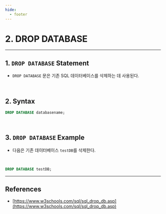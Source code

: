 ```yaml
---
hide:
  - footer
---
```


# 2. DROP DATABASE

---

## 1. `DROP DATABASE` Statement

- `DROP DATABASE` 문은 기존 SQL 데이터베이스를 삭제하는 데 사용된다.

<br/>

## 2. Syntax

```sql
DROP DATABASE databasename;
```

<br/>

## 3. `DROP DATABASE` Example

- 다음은 기존 데이터베이스 `testDB`를 삭제한다.

<br/>

```sql
DROP DATABASE testDB;
```

---

## References

- [https://www.w3schools.com/sql/sql_drop_db.asp](https://www.w3schools.com/sql/sql_drop_db.asp)
